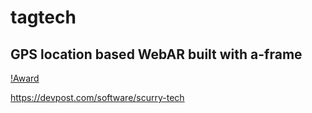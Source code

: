 # tagtech
## GPS location based WebAR built with a-frame

[!Award](https://github.com/mathyouf/tagtech/blob/master/tagtechaward.JPG)

https://devpost.com/software/scurry-tech

